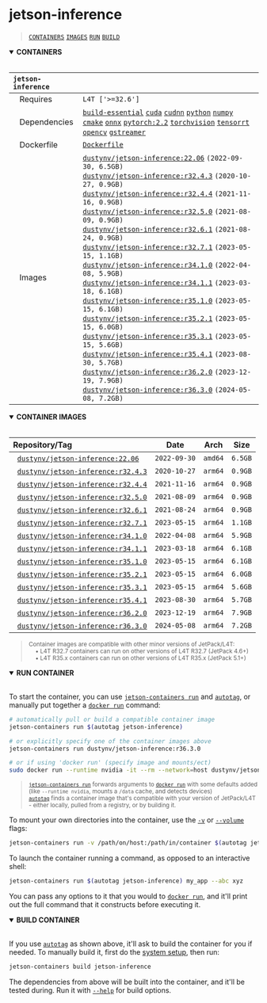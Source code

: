 # jetson-inference

> [`CONTAINERS`](#user-content-containers) [`IMAGES`](#user-content-images) [`RUN`](#user-content-run) [`BUILD`](#user-content-build)

<details open>
<summary><b><a id="containers">CONTAINERS</a></b></summary>
<br>

| **`jetson-inference`** | |
| :-- | :-- |
| &nbsp;&nbsp;&nbsp;Requires | `L4T ['>=32.6']` |
| &nbsp;&nbsp;&nbsp;Dependencies | [`build-essential`](/packages/build/build-essential) [`cuda`](/packages/cuda/cuda) [`cudnn`](/packages/cuda/cudnn) [`python`](/packages/build/python) [`numpy`](/packages/numpy) [`cmake`](/packages/build/cmake/cmake_pip) [`onnx`](/packages/onnx) [`pytorch:2.2`](/packages/pytorch) [`torchvision`](/packages/pytorch/torchvision) [`tensorrt`](/packages/tensorrt) [`opencv`](/packages/opencv) [`gstreamer`](/packages/gstreamer) |
| &nbsp;&nbsp;&nbsp;Dockerfile | [`Dockerfile`](Dockerfile) |
| &nbsp;&nbsp;&nbsp;Images | [`dustynv/jetson-inference:22.06`](https://hub.docker.com/r/dustynv/jetson-inference/tags) `(2022-09-30, 6.5GB)`<br>[`dustynv/jetson-inference:r32.4.3`](https://hub.docker.com/r/dustynv/jetson-inference/tags) `(2020-10-27, 0.9GB)`<br>[`dustynv/jetson-inference:r32.4.4`](https://hub.docker.com/r/dustynv/jetson-inference/tags) `(2021-11-16, 0.9GB)`<br>[`dustynv/jetson-inference:r32.5.0`](https://hub.docker.com/r/dustynv/jetson-inference/tags) `(2021-08-09, 0.9GB)`<br>[`dustynv/jetson-inference:r32.6.1`](https://hub.docker.com/r/dustynv/jetson-inference/tags) `(2021-08-24, 0.9GB)`<br>[`dustynv/jetson-inference:r32.7.1`](https://hub.docker.com/r/dustynv/jetson-inference/tags) `(2023-05-15, 1.1GB)`<br>[`dustynv/jetson-inference:r34.1.0`](https://hub.docker.com/r/dustynv/jetson-inference/tags) `(2022-04-08, 5.9GB)`<br>[`dustynv/jetson-inference:r34.1.1`](https://hub.docker.com/r/dustynv/jetson-inference/tags) `(2023-03-18, 6.1GB)`<br>[`dustynv/jetson-inference:r35.1.0`](https://hub.docker.com/r/dustynv/jetson-inference/tags) `(2023-05-15, 6.1GB)`<br>[`dustynv/jetson-inference:r35.2.1`](https://hub.docker.com/r/dustynv/jetson-inference/tags) `(2023-05-15, 6.0GB)`<br>[`dustynv/jetson-inference:r35.3.1`](https://hub.docker.com/r/dustynv/jetson-inference/tags) `(2023-05-15, 5.6GB)`<br>[`dustynv/jetson-inference:r35.4.1`](https://hub.docker.com/r/dustynv/jetson-inference/tags) `(2023-08-30, 5.7GB)`<br>[`dustynv/jetson-inference:r36.2.0`](https://hub.docker.com/r/dustynv/jetson-inference/tags) `(2023-12-19, 7.9GB)`<br>[`dustynv/jetson-inference:r36.3.0`](https://hub.docker.com/r/dustynv/jetson-inference/tags) `(2024-05-08, 7.2GB)` |

</details>

<details open>
<summary><b><a id="images">CONTAINER IMAGES</a></b></summary>
<br>

| Repository/Tag | Date | Arch | Size |
| :-- | :--: | :--: | :--: |
| &nbsp;&nbsp;[`dustynv/jetson-inference:22.06`](https://hub.docker.com/r/dustynv/jetson-inference/tags) | `2022-09-30` | `amd64` | `6.5GB` |
| &nbsp;&nbsp;[`dustynv/jetson-inference:r32.4.3`](https://hub.docker.com/r/dustynv/jetson-inference/tags) | `2020-10-27` | `arm64` | `0.9GB` |
| &nbsp;&nbsp;[`dustynv/jetson-inference:r32.4.4`](https://hub.docker.com/r/dustynv/jetson-inference/tags) | `2021-11-16` | `arm64` | `0.9GB` |
| &nbsp;&nbsp;[`dustynv/jetson-inference:r32.5.0`](https://hub.docker.com/r/dustynv/jetson-inference/tags) | `2021-08-09` | `arm64` | `0.9GB` |
| &nbsp;&nbsp;[`dustynv/jetson-inference:r32.6.1`](https://hub.docker.com/r/dustynv/jetson-inference/tags) | `2021-08-24` | `arm64` | `0.9GB` |
| &nbsp;&nbsp;[`dustynv/jetson-inference:r32.7.1`](https://hub.docker.com/r/dustynv/jetson-inference/tags) | `2023-05-15` | `arm64` | `1.1GB` |
| &nbsp;&nbsp;[`dustynv/jetson-inference:r34.1.0`](https://hub.docker.com/r/dustynv/jetson-inference/tags) | `2022-04-08` | `arm64` | `5.9GB` |
| &nbsp;&nbsp;[`dustynv/jetson-inference:r34.1.1`](https://hub.docker.com/r/dustynv/jetson-inference/tags) | `2023-03-18` | `arm64` | `6.1GB` |
| &nbsp;&nbsp;[`dustynv/jetson-inference:r35.1.0`](https://hub.docker.com/r/dustynv/jetson-inference/tags) | `2023-05-15` | `arm64` | `6.1GB` |
| &nbsp;&nbsp;[`dustynv/jetson-inference:r35.2.1`](https://hub.docker.com/r/dustynv/jetson-inference/tags) | `2023-05-15` | `arm64` | `6.0GB` |
| &nbsp;&nbsp;[`dustynv/jetson-inference:r35.3.1`](https://hub.docker.com/r/dustynv/jetson-inference/tags) | `2023-05-15` | `arm64` | `5.6GB` |
| &nbsp;&nbsp;[`dustynv/jetson-inference:r35.4.1`](https://hub.docker.com/r/dustynv/jetson-inference/tags) | `2023-08-30` | `arm64` | `5.7GB` |
| &nbsp;&nbsp;[`dustynv/jetson-inference:r36.2.0`](https://hub.docker.com/r/dustynv/jetson-inference/tags) | `2023-12-19` | `arm64` | `7.9GB` |
| &nbsp;&nbsp;[`dustynv/jetson-inference:r36.3.0`](https://hub.docker.com/r/dustynv/jetson-inference/tags) | `2024-05-08` | `arm64` | `7.2GB` |

> <sub>Container images are compatible with other minor versions of JetPack/L4T:</sub><br>
> <sub>&nbsp;&nbsp;&nbsp;&nbsp;• L4T R32.7 containers can run on other versions of L4T R32.7 (JetPack 4.6+)</sub><br>
> <sub>&nbsp;&nbsp;&nbsp;&nbsp;• L4T R35.x containers can run on other versions of L4T R35.x (JetPack 5.1+)</sub><br>
</details>

<details open>
<summary><b><a id="run">RUN CONTAINER</a></b></summary>
<br>

To start the container, you can use [`jetson-containers run`](/docs/run.md) and [`autotag`](/docs/run.md#autotag), or manually put together a [`docker run`](https://docs.docker.com/engine/reference/commandline/run/) command:
```bash
# automatically pull or build a compatible container image
jetson-containers run $(autotag jetson-inference)

# or explicitly specify one of the container images above
jetson-containers run dustynv/jetson-inference:r36.3.0

# or if using 'docker run' (specify image and mounts/ect)
sudo docker run --runtime nvidia -it --rm --network=host dustynv/jetson-inference:r36.3.0
```
> <sup>[`jetson-containers run`](/docs/run.md) forwards arguments to [`docker run`](https://docs.docker.com/engine/reference/commandline/run/) with some defaults added (like `--runtime nvidia`, mounts a `/data` cache, and detects devices)</sup><br>
> <sup>[`autotag`](/docs/run.md#autotag) finds a container image that's compatible with your version of JetPack/L4T - either locally, pulled from a registry, or by building it.</sup>

To mount your own directories into the container, use the [`-v`](https://docs.docker.com/engine/reference/commandline/run/#volume) or [`--volume`](https://docs.docker.com/engine/reference/commandline/run/#volume) flags:
```bash
jetson-containers run -v /path/on/host:/path/in/container $(autotag jetson-inference)
```
To launch the container running a command, as opposed to an interactive shell:
```bash
jetson-containers run $(autotag jetson-inference) my_app --abc xyz
```
You can pass any options to it that you would to [`docker run`](https://docs.docker.com/engine/reference/commandline/run/), and it'll print out the full command that it constructs before executing it.
</details>
<details open>
<summary><b><a id="build">BUILD CONTAINER</b></summary>
<br>

If you use [`autotag`](/docs/run.md#autotag) as shown above, it'll ask to build the container for you if needed.  To manually build it, first do the [system setup](/docs/setup.md), then run:
```bash
jetson-containers build jetson-inference
```
The dependencies from above will be built into the container, and it'll be tested during.  Run it with [`--help`](/jetson_containers/build.py) for build options.
</details>
